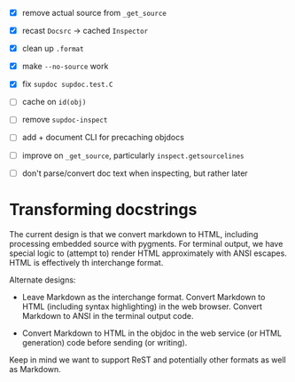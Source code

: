- [x] remove actual source from `_get_source`
- [x] recast `Docsrc` → cached `Inspector`
- [x] clean up `.format`
- [x] make `--no-source` work
- [x] fix `supdoc supdoc.test.C`
- [ ] cache on `id(obj)`
- [ ] remove `supdoc-inspect`
- [ ] add + document CLI for precaching objdocs
- [ ] improve on `_get_source`, particularly `inspect.getsourcelines`
- [ ] don't parse/convert doc text when inspecting, but rather later


# Transforming docstrings

The current design is that we convert markdown to HTML, including processing
embedded source with pygments.  For terminal output, we have special logic to
(attempt to) render HTML approximately with ANSI escapes.  HTML is effectively
th interchange format.

Alternate designs:

- Leave Markdown as the interchange format.  Convert Markdown to HTML (including
  syntax highlighting) in the web browser.  Convert Markdown to ANSI in the
  terminal output code.
  
- Convert Markdown to HTML in the objdoc in the web service (or HTML generation)
  code before sending (or writing).
  
Keep in mind we want to support ReST and potentially other formats as well as
Markdown.


